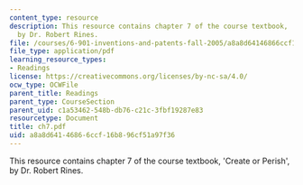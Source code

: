 ```yaml
---
content_type: resource
description: This resource contains chapter 7 of the course textbook, 'Create or Perish',
  by Dr. Robert Rines.
file: /courses/6-901-inventions-and-patents-fall-2005/a8a8d64146866ccf16b896cf51a97f36_ch7.pdf
file_type: application/pdf
learning_resource_types:
- Readings
license: https://creativecommons.org/licenses/by-nc-sa/4.0/
ocw_type: OCWFile
parent_title: Readings
parent_type: CourseSection
parent_uid: c1a53462-548b-db76-c21c-3fbf19287e83
resourcetype: Document
title: ch7.pdf
uid: a8a8d641-4686-6ccf-16b8-96cf51a97f36
---
```

This resource contains chapter 7 of the course textbook, 'Create or Perish', by Dr. Robert Rines.